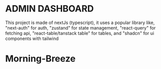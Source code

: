 # ADMIN DASHBOARD 

This project is made of nextJs (typescript), it uses a popular library like, "next-auth" for auth, "zustand" for state management, "react-query" for fetching api, "react-table/tanstack table" for tables, and "shadcn" for ui components with tailwind
# Morning-Breeze
